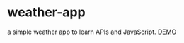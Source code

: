 # weather-app
a simple weather app to learn APIs and JavaScript.
[DEMO](https://js-weather-app-with-materialize.netlify.app/)
